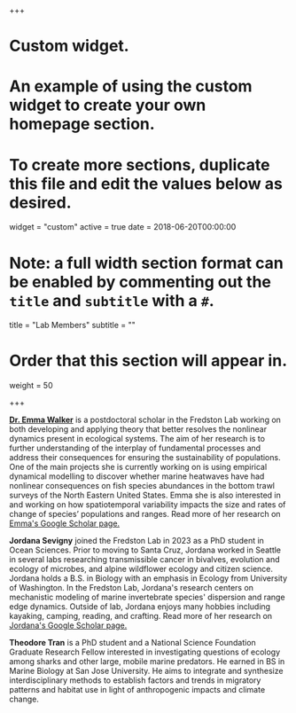 +++
# Custom widget.
# An example of using the custom widget to create your own homepage section.
# To create more sections, duplicate this file and edit the values below as desired.
widget = "custom"
active = true
date = 2018-06-20T00:00:00

# Note: a full width section format can be enabled by commenting out the `title` and `subtitle` with a `#`.
title = "Lab Members"
subtitle = ""

# Order that this section will appear in.
weight = 50

+++

[**Dr. Emma Walker**](https://emmajwalker.wixsite.com/emmawalker) is a postdoctoral scholar in the Fredston Lab working on both developing and applying theory that better resolves the nonlinear dynamics present in ecological systems. The aim of her research is to further understanding of the interplay of fundamental processes and address their consequences for ensuring the sustainability of populations. One of the main projects she is currently working on is using empirical dynamical modelling to discover whether marine heatwaves have had nonlinear consequences on fish species abundances in the bottom trawl surveys of the North Eastern United States. Emma she is also interested in and working on how spatiotemporal variability impacts the size and rates of change of species’ populations and ranges. Read more of her research on [Emma's Google Scholar page.](https://scholar.google.com/citations?user=YlVSwjUAAAAJ&hl=en) 

**Jordana Sevigny** joined the Fredston Lab in 2023 as a PhD student in Ocean Sciences. Prior to moving to Santa Cruz, Jordana worked in Seattle in several labs researching transmissible cancer in bivalves, evolution and ecology of microbes, and alpine wildflower ecology and citizen science. Jordana holds a B.S. in Biology with an emphasis in Ecology from University of Washington. In the Fredston Lab, Jordana's research centers on mechanistic modeling of marine invertebrate species' dispersion and range edge dynamics. Outside of lab, Jordana enjoys many hobbies including kayaking, camping, reading, and crafting. Read more of her research on [Jordana's Google Scholar page.](https://scholar.google.com/citations?hl=en&user=00kisgcAAAAJ&view_op=list_works&gmla=AC6lMd9I-LyZT_yAt1gEwO4-V0MOpXjR_jD8tgmByp63c1TCIql0glChyY1eIfhX06ukN9xAhaO9SFZLrvNTWyPf)

**Theodore Tran** is a PhD student and a National Science Foundation Graduate Research Fellow interested in investigating questions of ecology among sharks and other large, mobile marine predators. He earned in BS in Marine Biology at San Jose University. He aims to integrate and synthesize interdisciplinary methods to establish factors and trends in migratory patterns and habitat use in light of anthropogenic impacts and climate change.
